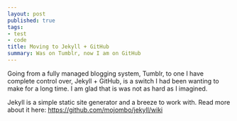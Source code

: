 ```yaml
---
layout: post
published: true
tags:
- test
- code
title: Moving to Jekyll + GitHub
summary: Was on Tumblr, now I am on GitHub
---
```


Going from a fully managed blogging system, Tumblr, to one I have complete control over, Jekyll + GitHub, is a switch I had been wanting to make for a long time.  I am glad that is was not as hard as I imagined.

Jekyll is a simple static site generator and a breeze to work with. Read more about it here: <https://github.com/mojombo/jekyll/wiki>

